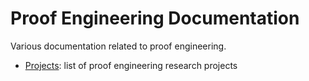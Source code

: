 Proof Engineering Documentation
===============================

Various documentation related to proof engineering.

- [Projects](PROJECTS.md): list of proof engineering research projects
